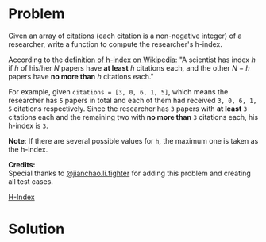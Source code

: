 
# Problem

Given an array of citations (each citation is a non-negative integer) of a
researcher, write a function to compute the researcher's h-index.

According to the [definition of h-index on
Wikipedia](https://en.wikipedia.org/wiki/H-index): "A scientist has index _h_
if _h_ of his/her _N_ papers have **at least** _h_ citations each, and the
other _N − h_ papers have **no more than** _h_ citations each."

For example, given `citations = [3, 0, 6, 1, 5]`, which means the researcher
has `5` papers in total and each of them had received `3, 0, 6, 1, 5`
citations respectively. Since the researcher has `3` papers with **at least**
`3` citations each and the remaining two with **no more than** `3` citations
each, his h-index is `3`.

**Note**: If there are several possible values for `h`, the maximum one is taken as the h-index. 

**Credits:**  
Special thanks to
[@jianchao.li.fighter](https://leetcode.com/discuss/user/jianchao.li.fighter)
for adding this problem and creating all test cases.



[H-Index](https://leetcode.com/problems/h-index)

# Solution



